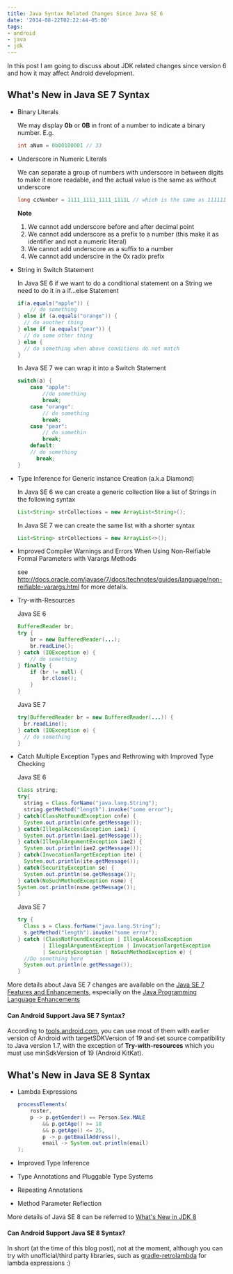 ```yaml
---
title: Java Syntax Related Changes Since Java SE 6
date: '2014-08-22T02:22:44-05:00'
tags:
- android
- java
- jdk
---
```


In this post I am going to discuss about JDK related changes since version 6 and how it may affect Android development.

What's New in Java SE 7 Syntax
----------------------
* Binary Literals

    We may display **0b** or **0B** in front of a number to indicate a binary number. E.g. 
    
    ```java
    int aNum = 0b00100001 // 33
    ```

* Underscore in Numeric Literals

    We can separate a group of numbers with underscore in between digits to make it more readable, and the actual value is the same as without underscore
    
    ```java
    long ccNumber = 1111_1111_1111_1111L // which is the same as 1111111111111111L
    ```

    **Note**
    1. We cannot add underscore before and after decimal point
    2. We cannot add underscore as a prefix to a number (this make it as identifier and not a numeric literal)
    3. We cannot add underscore as a suffix to a number
    4. We cannot add underscire in the 0x radix prefix

* String in Switch Statement

    In Java SE 6 if we want to do a conditional statement on a String we need to do it in a if...else Statement
    
    ```java
    if(a.equals("apple")) {
        // do something
    } else if (a.equals("orange")) {
      // do another thing
    } else if (a.equals("pear")) {
      // do some other thing
    } else {
      // do something when above conditions do not match
    }
    ```

    In Java SE 7 we can wrap it into a Switch Statement
     
    ```java
    switch(a) {
        case "apple":
            //do something
            break;
        case "orange":
            // do something
            break;
        case "pear":
            // do somethin
            break;
        default:
        // do something
          break;
    }
    ```

* Type Inference for Generic instance Creation (a.k.a Diamond)

    In Java SE 6 we can create a generic collection like a list of Strings in the following syntax 
    
    ```java
    List<String> strCollections = new ArrayList<String>();
    ```

    In Java SE 7 we can create the same list with a shorter syntax
    
    ```java
    List<String> strCollections = new ArrayList<>();
    ```

* Improved Compiler Warnings and Errors When Using Non-Reifiable Formal Parameters with Varargs Methods

    see http://docs.oracle.com/javase/7/docs/technotes/guides/language/non-reifiable-varargs.html for more details.

* Try-with-Resources

    Java SE 6

    ```java    
    BufferedReader br;
    try {
        br = new BufferedReader(...);
        br.readLine();
    } catch (IOException e) {
        // do something
    } finally {
        if (br != null) {
            br.close();
        }
    }
    ```

    Java SE 7

    ```java    
    try(BufferedReader br = new BufferedReader(...)) {
      br.readLine();
    } catch (IOException e) {
      // do something
    } 
    ```


* Catch Multiple Exception Types and Rethrowing with Improved Type Checking

    Java SE 6

    ```java
    Class string;
    try{
      string = Class.forName("java.lang.String");
      string.getMethod("length").invoke("some error");
    } catch(ClassNotFoundException cnfe) {
      System.out.println(cnfe.getMessage());
    } catch(IllegalAccessException iae1) {
      System.out.println(iae1.getMessage());
    } catch(IllegalArgumentException iae2) {
      System.out.println(iae2.getMessage());
    } catch(InvocationTargetException ite) {
      System.out.println(ite.getMessage());
    } catch(SecurityException se) {
      System.out.println(se.getMessage());
    } catch(NoSuchMethodException nsme) {
    System.out.println(nsme.getMessage());
    }
    ```

    Java SE 7

    ```java     
    try {
      Class s = Class.forName("java.lang.String");
      s.getMethod("length").invoke("some error");
    } catch (ClassNotFoundException | IllegalAccessException 
            | IllegalArgumentException | InvocationTargetException 
            | SecurityException | NoSuchMethodException e) {
      //Do something here
      System.out.println(e.getMessage());
    }
    ```

More details about Java SE 7 changes are available on the [Java SE 7 Features and Enhancements](http://www.oracle.com/technetwork/java/javase/jdk7-relnotes-418459.html), especially on the [Java Programming Language Enhancements](http://docs.oracle.com/javase/7/docs/technotes/guides/language/enhancements.html#javase7)

#### Can Android Support Java SE 7 Syntax?
According to [tools.android.com](http://tools.android.com/tech-docs/new-build-system/user-guide#TOC-Using-sourceCompatibility-1.7), you can use most of them with earlier version of Android with targetSDKVersion of 19 and set source compatibility to Java version 1.7, with the exception of **Try-with-resources** which you must use minSdkVersion of 19 (Android KitKat).



What's New in Java SE 8 Syntax
----------------------
* Lambda Expressions

  ```java
  processElements(
      roster,
      p -> p.getGender() == Person.Sex.MALE
          && p.getAge() >= 18
          && p.getAge() <= 25,
          p -> p.getEmailAddress(),
          email -> System.out.println(email)
  );
  ```
  
* Improved Type Inference
* Type Annotations and Pluggable Type Systems
* Repeating Annotations
* Method Parameter Reflection

More details of Java SE 8 can be referred to [What's New in JDK 8](http://www.oracle.com/technetwork/java/javase/8-whats-new-2157071.html)

#### Can Android Support Java SE 8 Syntax?
In short (at the time of this blog post), not at the moment, although you can try with unofficial/third party libraries, such as [gradle-retrolambda](https://github.com/evant/gradle-retrolambda) for lambda expressions :)
